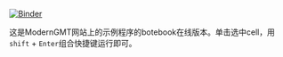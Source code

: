 [![Binder](https://mybinder.org/badge.svg)](https://mybinder.org/v2/gh/CosmicScholar/Notebook_ModernGMT/master)

这是ModernGMT网站上的示例程序的botebook在线版本。单击选中cell，用 `shift` + `Enter`组合快捷键运行即可。

